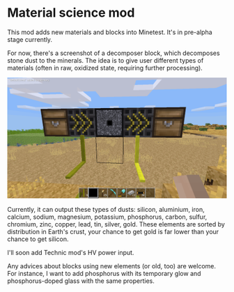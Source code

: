 # Material science mod

This mod adds new materials and blocks into Minetest. It's in pre-alpha stage currently.

For now, there's a screenshot of a decomposer block, which decomposes stone dust to the minerals.
The idea is to give user different types of materials (often in raw, oxidized state, requiring further processing).

![](doc/images/screenshot_a.png)

Currently, it can output these types of dusts: silicon, aluminium, iron, calcium, sodium, magnesium, potassium, phosphorus, carbon, sulfur, chromium, zinc, copper, lead, tin, silver, gold. These elements are sorted by distribution in Earth's crust, your chance to get gold is far lower than your chance to get silicon.

I'll soon add Technic mod's HV power input.

Any advices about blocks using new elements (or old, too) are welcome. For instance, I want to add phosphorus with its temporary glow and phosphorus-doped glass with the same properties.
